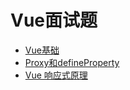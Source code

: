 # Vue面试题

- [Vue基础](./base.md)
- [Proxy和defineProperty](./proxy.md)
- [Vue 响应式原理](./reactivity_system.md)

